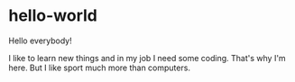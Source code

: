 # hello-world

Hello everybody!

I like to learn new things and in my job I need some coding. That's why I'm here.
But I like sport much more than computers.

